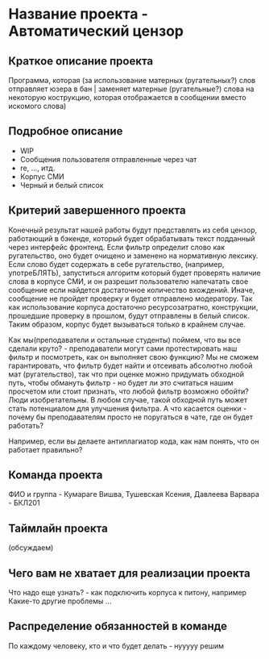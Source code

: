 # Название проекта - Автоматический цензор

## Краткое описание проекта 
Программа, которая (за использование матерных (ругательных?) слов отправляет юзера в бан | заменяет матерные (ругательные?) слова на некоторую кострукцию, которая отображается в сообщении вместо искомого слова)

## Подробное описание
* WIP
* Сообщения пользователя отправленные через чат
* re, ..., итд.
* Корпус СМИ
* Черный и белый список

## Критерий завершенного проекта
Конечный результат нашей работы будут представлять из себя цензор, работающий в бэкенде, который будет обрабатывать текст подданный через интерфейс фронтенд. Если фильтр определит слово как ругательство, оно будет очищено и заменено на нормативную лексику. Если слово будет содержать в себе ругательство, (например, употреБЛЯТЬ), запуститься алгоритм который будет проверять наличие слова в корпусе СМИ, и он разрешит пользователю напечатать свое сообщение если найдется достаточное количество вхождений. Иначе, сообщение не пройдет проверку и будет отправлено модератору. Так как использование корпуса достаточно ресурсозатратно, конструкции, прошедшие проверку в прошлом, будут отправлены в белый список. Таким образом, корпус будет вызываться только в крайнем случае.

Как мы(преподаватели и остальные студенты) поймем, что вы все сделали круто? - преподаватели могут сами протестировать наш фильтр и посмотреть, как он выполняет свою функцию? 
Мы не сможем гарантировать, что фильтр будет найти и отсеивать абсолютно любой мат (ругательство), так что при оценке можно придумать обходной путь, чтобы обмануть фильтр - но будет ли это считаться нашим просчетом или стоит признать, что любой фильтр возможно обойти? Люди изобретательны.
В любом случае, такой обходной путь может стать потенциалом для улучшения фильтра.
А что касается оценки - почему бы преподавателям просто не поругаться в чате, где он будет работать?

Например, если вы делаете антиплагиатор кода, как нам понять, что он работает правильно?

## Команда проекта
ФИО и группа - Кумараге Вишва, Тушевская Ксения, Давлеева Варвара - БКЛ201

## Таймлайн проекта
(обсуждаем)

## Чего вам не хватает для реализации проекта
Что надо еще узнать? - как подключить корпуса к питону, например 
Какие-то другие проблемы
...
## Распределение обязанностей в команде
По каждому человеку, кто и что будет делать - нууууу решим
